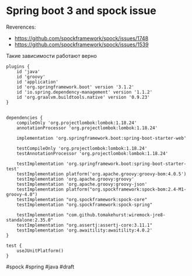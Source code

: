 # Spring boot 3 and spock issue

Reverences: 
- https://github.com/spockframework/spock/issues/1748
- https://github.com/spockframework/spock/issues/1539

Такие зависимости работают верно
```
plugins {
    id 'java'
    id 'groovy'
    id 'application'
    id 'org.springframework.boot' version '3.1.2'
    id 'io.spring.dependency-management' version '1.1.2'
    id 'org.graalvm.buildtools.native' version '0.9.23'
}


dependencies {
    compileOnly 'org.projectlombok:lombok:1.18.24'
    annotationProcessor 'org.projectlombok:lombok:1.18.24'

    implementation 'org.springframework.boot:spring-boot-starter-web'

    testCompileOnly 'org.projectlombok:lombok:1.18.24'
    testAnnotationProcessor 'org.projectlombok:lombok:1.18.24'

    testImplementation 'org.springframework.boot:spring-boot-starter-test'
    testImplementation platform('org.apache.groovy:groovy-bom:4.0.5')
    testImplementation 'org.apache.groovy:groovy'
    testImplementation 'org.apache.groovy:groovy-json'
    testImplementation platform("org.spockframework:spock-bom:2.4-M1-groovy-4.0")
    testImplementation "org.spockframework:spock-core"
    testImplementation "org.spockframework:spock-spring"

    testImplementation "com.github.tomakehurst:wiremock-jre8-standalone:2.35.0"
    testImplementation "org.assertj:assertj-core:3.11.1"
    testImplementation 'org.awaitility:awaitility:4.0.2'
}

test {
    useJUnitPlatform()
}
```

#spock #spring #java
#draft